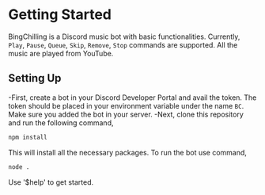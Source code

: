 
# Getting Started

BingChilling is a Discord music bot with basic functionalities. 
Currently, `Play`, `Pause`, `Queue`, `Skip`, `Remove`, `Stop` commands are supported. All the music are played from YouTube.
## Setting Up
-First, create a bot in your Discord Developer Portal and avail the token. The token should be placed in your environment variable under the name `BC`. Make sure you added the bot in your server. 
-Next, clone this repository and run the following command,
```sh
npm install
```
This will install all the necessary packages. To run the bot use command,
```sh
node .
```

Use '$help' to get started.
